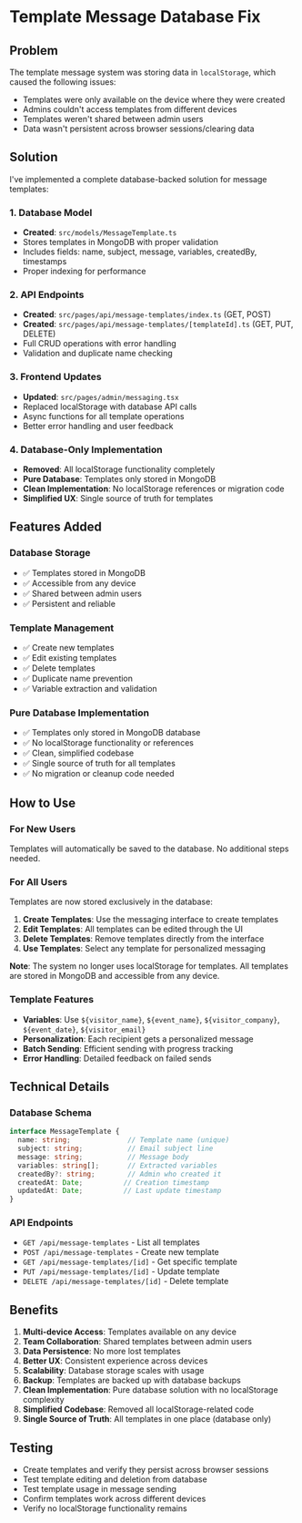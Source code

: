 # Template Message Database Fix

## Problem
The template message system was storing data in `localStorage`, which caused the following issues:
- Templates were only available on the device where they were created
- Admins couldn't access templates from different devices
- Templates weren't shared between admin users
- Data wasn't persistent across browser sessions/clearing data

## Solution
I've implemented a complete database-backed solution for message templates:

### 1. Database Model
- **Created**: `src/models/MessageTemplate.ts`
- Stores templates in MongoDB with proper validation
- Includes fields: name, subject, message, variables, createdBy, timestamps
- Proper indexing for performance

### 2. API Endpoints
- **Created**: `src/pages/api/message-templates/index.ts` (GET, POST)
- **Created**: `src/pages/api/message-templates/[templateId].ts` (GET, PUT, DELETE)
- Full CRUD operations with error handling
- Validation and duplicate name checking

### 3. Frontend Updates
- **Updated**: `src/pages/admin/messaging.tsx`
- Replaced localStorage with database API calls
- Async functions for all template operations
- Better error handling and user feedback

### 4. Database-Only Implementation
- **Removed**: All localStorage functionality completely
- **Pure Database**: Templates only stored in MongoDB
- **Clean Implementation**: No localStorage references or migration code
- **Simplified UX**: Single source of truth for templates

## Features Added

### Database Storage
- ✅ Templates stored in MongoDB
- ✅ Accessible from any device
- ✅ Shared between admin users
- ✅ Persistent and reliable

### Template Management
- ✅ Create new templates
- ✅ Edit existing templates
- ✅ Delete templates
- ✅ Duplicate name prevention
- ✅ Variable extraction and validation

### Pure Database Implementation
- ✅ Templates only stored in MongoDB database
- ✅ No localStorage functionality or references
- ✅ Clean, simplified codebase
- ✅ Single source of truth for all templates
- ✅ No migration or cleanup code needed

## How to Use

### For New Users
Templates will automatically be saved to the database. No additional steps needed.

### For All Users
Templates are now stored exclusively in the database:

1. **Create Templates**: Use the messaging interface to create templates
2. **Edit Templates**: All templates can be edited through the UI
3. **Delete Templates**: Remove templates directly from the interface
4. **Use Templates**: Select any template for personalized messaging

**Note**: The system no longer uses localStorage for templates. All templates are stored in MongoDB and accessible from any device.

### Template Features
- **Variables**: Use `${visitor_name}`, `${event_name}`, `${visitor_company}`, `${event_date}`, `${visitor_email}`
- **Personalization**: Each recipient gets a personalized message
- **Batch Sending**: Efficient sending with progress tracking
- **Error Handling**: Detailed feedback on failed sends

## Technical Details

### Database Schema
```typescript
interface MessageTemplate {
  name: string;              // Template name (unique)
  subject: string;           // Email subject line
  message: string;           // Message body
  variables: string[];       // Extracted variables
  createdBy?: string;        // Admin who created it
  createdAt: Date;          // Creation timestamp
  updatedAt: Date;          // Last update timestamp
}
```

### API Endpoints
- `GET /api/message-templates` - List all templates
- `POST /api/message-templates` - Create new template
- `GET /api/message-templates/[id]` - Get specific template
- `PUT /api/message-templates/[id]` - Update template
- `DELETE /api/message-templates/[id]` - Delete template

## Benefits
1. **Multi-device Access**: Templates available on any device
2. **Team Collaboration**: Shared templates between admin users
3. **Data Persistence**: No more lost templates
4. **Better UX**: Consistent experience across devices
5. **Scalability**: Database storage scales with usage
6. **Backup**: Templates are backed up with database backups
7. **Clean Implementation**: Pure database solution with no localStorage complexity
8. **Simplified Codebase**: Removed all localStorage-related code
9. **Single Source of Truth**: All templates in one place (database only)

## Testing
- Create templates and verify they persist across browser sessions
- Test template editing and deletion from database
- Test template usage in message sending
- Confirm templates work across different devices
- Verify no localStorage functionality remains 